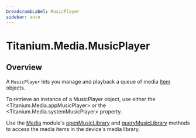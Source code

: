 ```yaml
---
breadcrumbLabel: MusicPlayer
sidebar: auto
---
```


# Titanium.Media.MusicPlayer

<ProxySummary/>

## Overview

A `MusicPlayer` lets you manage and playback a queue of media [Item](Titanium.Media.Item) objects.

To retrieve an instance of a MusicPlayer object, use either the
<Titanium.Media.appMusicPlayer> or the <Titanium.Media.systemMusicPlayer> property.

Use the [Media](Titanium.Media) module's [openMusicLibrary](Titanium.Media.openMusicLibrary) and
[queryMusicLibrary](Titanium.Media.queryMusicLibrary) methods to access the media items in the
device's media library.

<ApiDocs/>
